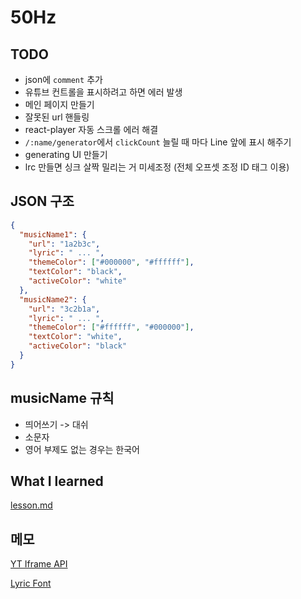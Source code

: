 # 50Hz

## TODO

- json에 `comment` 추가
- 유튜브 컨트롤을 표시하려고 하면 에러 발생
- 메인 페이지 만들기
- 잘못된 url 핸들링
- react-player 자동 스크롤 에러 해결
- `/:name/generator`에서 `clickCount` 늘릴 때 마다 Line 앞에 표시 해주기
- generating UI 만들기
- lrc 만들면 싱크 살짝 밀리는 거 미세조정 (전체 오프셋 조정 ID 태그 이용)

## JSON 구조

```json
{
  "musicName1": {
    "url": "1a2b3c",
    "lyric": " ... ",
    "themeColor": ["#000000", "#ffffff"],
    "textColor": "black",
    "activeColor": "white"
  },
  "musicName2": {
    "url": "3c2b1a",
    "lyric": " ... ",
    "themeColor": ["#ffffff", "#000000"],
    "textColor": "white",
    "activeColor": "black"
  }
}
```

## musicName 규칙

- 띄어쓰기 -> 대쉬
- 소문자
- 영어 부제도 없는 경우는 한국어

## What I learned

[lesson.md](./lesson.md)

## 메모

[YT Iframe API](https://developers.google.com/youtube/iframe_api_reference?hl=ko)

[Lyric Font](https://fonts.google.com/specimen/Nanum+Myeongjo?query=Nanum)
